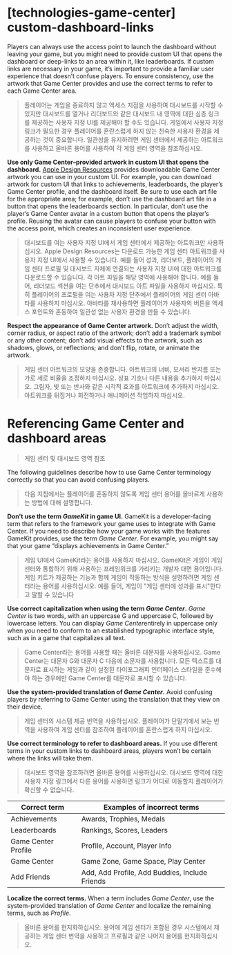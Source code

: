 # **[technologies-game-center] custom-dashboard-links**

Players can always use the access point to launch the dashboard without leaving your game, but you might need to provide custom UI that opens the dashboard or deep-links to an area within it, like leaderboards. If custom links are necessary in your game, it’s important to provide a familiar user experience that doesn’t confuse players. To ensure consistency, use the artwork that Game Center provides and use the correct terms to refer to each Game Center area.
> 플레이어는 게임을 종료하지 않고 액세스 지점을 사용하여 대시보드를 시작할 수 있지만 대시보드를 열거나 리더보드와 같은 대시보드 내 영역에 대한 심층 링크를 제공하는 사용자 지정 UI를 제공해야 할 수도 있습니다. 게임에서 사용자 지정 링크가 필요한 경우 플레이어를 혼란스럽게 하지 않는 친숙한 사용자 환경을 제공하는 것이 중요합니다. 일관성을 유지하려면 게임 센터에서 제공하는 아트워크를 사용하고 올바른 용어를 사용하여 각 게임 센터 영역을 참조하십시오.
>




**Use only Game Center–provided artwork in custom UI that opens the dashboard.** [Apple Design Resources](https://developer.apple.com/design/resources/) provides downloadable Game Center artwork you can use in your custom UI. For example, you can download artwork for custom UI that links to achievements, leaderboards, the player’s Game Center profile, and the dashboard itself. Be sure to use each art file for the appropriate area; for example, don’t use the dashboard art file in a button that opens the leaderboards section. In particular, don’t use the player’s Game Center avatar in a custom button that opens the player’s profile. Reusing the avatar can cause players to confuse your button with the access point, which creates an inconsistent user experience.
> 대시보드를 여는 사용자 지정 UI에서 게임 센터에서 제공하는 아트워크만 사용하십시오. Apple Design Resources는 다운로드 가능한 게임 센터 아트워크를 사용자 지정 UI에서 사용할 수 있습니다. 예를 들어 성과, 리더보드, 플레이어의 게임 센터 프로필 및 대시보드 자체에 연결되는 사용자 지정 UI에 대한 아트워크를 다운로드할 수 있습니다. 각 아트 파일을 해당 영역에 사용해야 합니다. 예를 들어, 리더보드 섹션을 여는 단추에서 대시보드 아트 파일을 사용하지 마십시오. 특히 플레이어의 프로필을 여는 사용자 지정 단추에서 플레이어의 게임 센터 아바타를 사용하지 마십시오. 아바타를 재사용하면 플레이어가 사용자의 버튼을 액세스 포인트와 혼동하여 일관성 없는 사용자 환경을 만들 수 있습니다.
>




**Respect the appearance of Game Center artwork.** Don’t adjust the width, corner radius, or aspect ratio of the artwork; don’t add a trademark symbol or any other content; don’t add visual effects to the artwork, such as shadows, glows, or reflections; and don’t flip, rotate, or animate the artwork.
> 게임 센터 아트워크의 모양을 존중합니다. 아트워크의 너비, 모서리 반지름 또는 가로 세로 비율을 조정하지 마십시오. 상표 기호나 다른 내용을 추가하지 마십시오. 그림자, 빛 또는 반사와 같은 시각적 효과를 아트워크에 추가하지 마십시오. 아트워크를 뒤집거나 회전하거나 애니메이션 작업하지 마십시오.
>




# **Referencing Game Center and dashboard areas**
> 게임 센터 및 대시보드 영역 참조
>




The following guidelines describe how to use Game Center terminology correctly so that you can avoid confusing players.
> 다음 지침에서는 플레이어를 혼동하지 않도록 게임 센터 용어를 올바르게 사용하는 방법에 대해 설명합니다.
>




**Don’t use the term *GameKit* in game UI.** GameKit is a developer-facing term that refers to the framework your game uses to integrate with Game Center. If you need to describe how your game works with the features GameKit provides, use the term *Game Center*. For example, you might say that your game “displays achievements in Game Center.”
> 게임 UI에서 GameKit라는 용어를 사용하지 마십시오. GameKit은 게임이 게임 센터와 통합하기 위해 사용하는 프레임워크를 가리키는 개발자 대면 용어입니다. 게임 키트가 제공하는 기능과 함께 게임이 작동하는 방식을 설명하려면 게임 센터라는 용어를 사용하십시오. 예를 들어, 게임이 "게임 센터에 성과를 표시"한다고 말할 수 있습니다
>




**Use correct capitalization when using the term *Game Center*.** *Game Center* is two words, with an uppercase G and uppercase C, followed by lowercase letters. You can display *Game Center*entirely in uppercase only when you need to conform to an established typographic interface style, such as in a game that capitalizes all text.
> Game Center라는 용어를 사용할 때는 올바른 대문자를 사용하십시오. Game Center는 대문자 G와 대문자 C 다음에 소문자를 사용합니다. 모든 텍스트를 대문자로 표시하는 게임과 같이 설정된 타이포그래피 인터페이스 스타일을 준수해야 하는 경우에만 Game Center를 대문자로 표시할 수 있습니다.
>




**Use the system-provided translation of *Game Center*.** Avoid confusing players by referring to Game Center using the translation that they view on their device.
> 게임 센터의 시스템 제공 번역을 사용하십시오. 플레이어가 단말기에서 보는 번역을 사용하여 게임 센터를 참조하여 플레이어를 혼란스럽게 하지 마십시오.
>




**Use correct terminology to refer to dashboard areas.** If you use different terms in your custom links to dashboard areas, players won’t be certain where the links will take them.
> 대시보드 영역을 참조하려면 올바른 용어를 사용하십시오. 대시보드 영역에 대한 사용자 지정 링크에서 다른 용어를 사용하면 링크가 어디로 이동할지 플레이어가 확신할 수 없습니다.
>




| Correct term | Examples of incorrect terms |
| --- | --- |
| Achievements | Awards, Trophies, Medals |
| Leaderboards | Rankings, Scores, Leaders |
| Game Center Profile | Profile, Account, Player Info |
| Game Center | Game Zone, Game Space, Play Center |
| Add Friends | Add, Add Profile, Add Buddies, Include Friends |

**Localize the correct terms.** When a term includes *Game Center*, use the system-provided translation of *Game Center* and localize the remaining terms, such as *Profile*.
> 올바른 용어를 현지화하십시오. 용어에 게임 센터가 포함된 경우 시스템에서 제공하는 게임 센터 번역을 사용하고 프로필과 같은 나머지 용어를 현지화하십시오.
>




